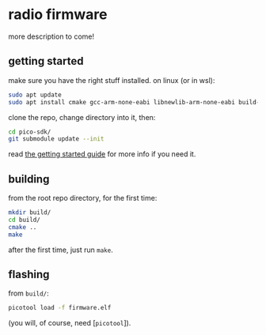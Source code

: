# radio firmware
more description to come!

## getting started
make sure you have the right stuff installed. on linux (or in wsl):
```bash
sudo apt update
sudo apt install cmake gcc-arm-none-eabi libnewlib-arm-none-eabi build-essential
```

clone the repo, change directory into it, then:
```bash
cd pico-sdk/
git submodule update --init
```
read [the getting started guide] for more info if you need it.

## building
from the root repo directory, for the first time:
```bash
mkdir build/
cd build/
cmake ..
make
```
after the first time, just run `make`.

## flashing
from `build/`:
```bash
picotool load -f firmware.elf
```
(you will, of course, need [`picotool`]).

[the getting started guide]: https://datasheets.raspberrypi.com/pico/getting-started-with-pico.pdf
[picotool]: https://github.com/raspberrypi/picotool
